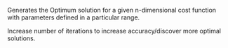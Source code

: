 Generates the Optimum solution for a given n-dimensional cost function with parameters defined in a particular range.

Increase number of iterations to increase accuracy/discover more optimal solutions.